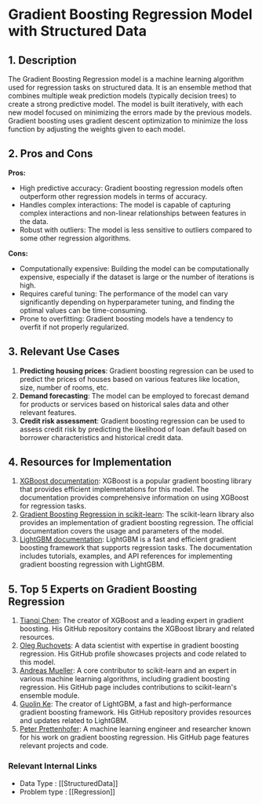 # Gradient Boosting Regression Model with Structured Data

## 1. Description
The Gradient Boosting Regression model is a machine learning algorithm used for regression tasks on structured data. It is an ensemble method that combines multiple weak prediction models (typically decision trees) to create a strong predictive model. The model is built iteratively, with each new model focused on minimizing the errors made by the previous models. Gradient boosting uses gradient descent optimization to minimize the loss function by adjusting the weights given to each model.

## 2. Pros and Cons
**Pros:**
- High predictive accuracy: Gradient boosting regression models often outperform other regression models in terms of accuracy.
- Handles complex interactions: The model is capable of capturing complex interactions and non-linear relationships between features in the data.
- Robust with outliers: The model is less sensitive to outliers compared to some other regression algorithms.

**Cons:**
- Computationally expensive: Building the model can be computationally expensive, especially if the dataset is large or the number of iterations is high.
- Requires careful tuning: The performance of the model can vary significantly depending on hyperparameter tuning, and finding the optimal values can be time-consuming.
- Prone to overfitting: Gradient boosting models have a tendency to overfit if not properly regularized.

## 3. Relevant Use Cases
1. **Predicting housing prices**: Gradient boosting regression can be used to predict the prices of houses based on various features like location, size, number of rooms, etc.
2. **Demand forecasting**: The model can be employed to forecast demand for products or services based on historical sales data and other relevant features.
3. **Credit risk assessment**: Gradient boosting regression can be used to assess credit risk by predicting the likelihood of loan default based on borrower characteristics and historical credit data.

## 4. Resources for Implementation
1. [XGBoost documentation](https://xgboost.readthedocs.io/en/latest/): XGBoost is a popular gradient boosting library that provides efficient implementations for this model. The documentation provides comprehensive information on using XGBoost for regression tasks.
2. [Gradient Boosting Regression in scikit-learn](https://scikit-learn.org/stable/modules/generated/sklearn.ensemble.GradientBoostingRegressor.html): The scikit-learn library also provides an implementation of gradient boosting regression. The official documentation covers the usage and parameters of the model.
3. [LightGBM documentation](https://lightgbm.readthedocs.io/en/latest/): LightGBM is a fast and efficient gradient boosting framework that supports regression tasks. The documentation includes tutorials, examples, and API references for implementing gradient boosting regression with LightGBM.

## 5. Top 5 Experts on Gradient Boosting Regression
1. [Tianqi Chen](https://github.com/tqchen): The creator of XGBoost and a leading expert in gradient boosting. His GitHub repository contains the XGBoost library and related resources.
2. [Oleg Ruchovets](https://github.com/rugaCoder): A data scientist with expertise in gradient boosting regression. His GitHub profile showcases projects and code related to this model.
3. [Andreas Mueller](https://github.com/amueller): A core contributor to scikit-learn and an expert in various machine learning algorithms, including gradient boosting regression. His GitHub page includes contributions to scikit-learn's ensemble module.
4. [Guolin Ke](https://github.com/guolinke): The creator of LightGBM, a fast and high-performance gradient boosting framework. His GitHub repository provides resources and updates related to LightGBM.
5. [Peter Prettenhofer](https://github.com/pprett): A machine learning engineer and researcher known for his work on gradient boosting regression. His GitHub page features relevant projects and code.


 ### Relevant Internal Links
- Data Type : [[StructuredData]]
- Problem type : [[Regression]]
